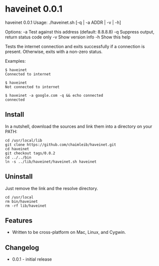 haveinet 0.0.1
==============
haveinet 0.0.1
Usage: ./haveinet.sh [-q | -a ADDR | -v | -h]

Options:
  -a      Test against this address (default: 8.8.8.8)
  -q      Suppress output, return status code only
  -v      Show version info
  -h      Show this help

Tests the internet connection and exits successfully if a connection is present.
Otherwise, exits with a non-zero status.

Examples:

    $ haveinet
    Connected to internet
    
    $ haveinet
    Not connected to internet

    $ haveinet -a google.com -q && echo connected
    connected

Install
-------
In a nutshell, download the sources and link them into a directory on your PATH:

    cd /usr/local/lib
    git clone https://github.com/chaimleib/haveinet.git
    cd haveinet 
    git checkout tags/0.0.2
    cd ../../bin
    ln -s ../lib/haveinet/haveinet.sh haveinet

Uninstall
---------
Just remove the link and the resolve directory.

    cd /usr/local
    rm bin/haveinet
    rm -rf lib/haveinet

Features
--------
* Written to be cross-platform on Mac, Linux, and Cygwin.

Changelog
---------
* 0.0.1 - initial release
